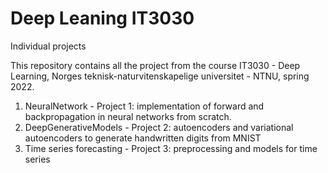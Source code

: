 # Deep Leaning IT3030
Individual projects

This repository contains all the project from the course IT3030 - Deep Learning, Norges teknisk-naturvitenskapelige universitet - NTNU, spring 2022.

1. NeuralNetwork - Project 1: implementation of forward and backpropagation in neural networks from scratch.
2. DeepGenerativeModels - Project 2: autoencoders and variational autoencoders to generate handwritten digits from MNIST
3. Time series forecasting - Project 3: preprocessing and models for time series
